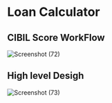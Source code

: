 # Loan Calculator

## CIBIL Score WorkFlow 
![Screenshot (72)](https://user-images.githubusercontent.com/65916282/132113720-9ca305de-b9f0-4591-8bab-0d83cfb756d1.png)

## High level Desigh
![Screenshot (73)](https://user-images.githubusercontent.com/65916282/132113961-806e38e4-306e-484a-8818-62db1c9c1669.png)

